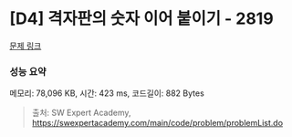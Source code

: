 # [D4] 격자판의 숫자 이어 붙이기 - 2819 

[문제 링크](https://swexpertacademy.com/main/code/problem/problemDetail.do?contestProbId=AV7I5fgqEogDFAXB) 

### 성능 요약

메모리: 78,096 KB, 시간: 423 ms, 코드길이: 882 Bytes



> 출처: SW Expert Academy, https://swexpertacademy.com/main/code/problem/problemList.do
